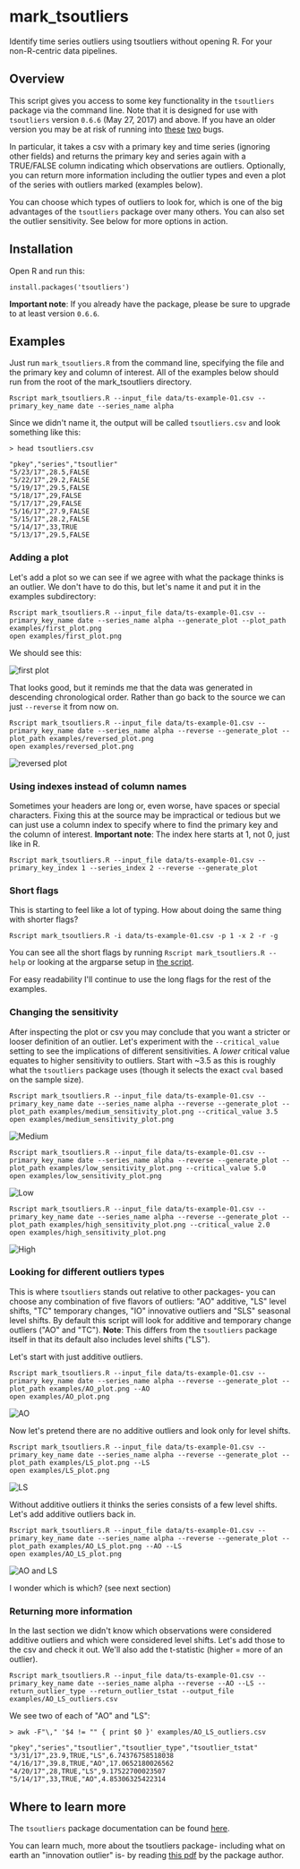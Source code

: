 # mark_tsoutliers
Identify time series outliers using tsoutliers without opening R. For your non-R-centric data pipelines.


## Overview

This script gives you access to some key functionality in the `tsoutliers` package via the command line. Note that it is designed for use with `tsoutliers` version `0.6.6` (May 27, 2017) and above. If you have an older version you may be at risk of running into [these](https://stats.stackexchange.com/questions/281921/na-causes-missed-outliers-with-tso-in-tsoutliers-package) [two](https://stackoverflow.com/questions/44191499/tso-function-in-tsoutliers-fails-with-message-about-xreg-colnames) bugs.

In particular, it takes a csv with a primary key and time series (ignoring other fields) and returns the primary key and series again with a TRUE/FALSE column indicating which observations are outliers. Optionally, you can return more information including the outlier types and even a plot of the series with outliers marked (examples below).

You can choose which types of outliers to look for, which is one of the big advantages of the `tsoutliers` package over many others. You can also set the outlier sensitivity. See below for more options in action.

## Installation

Open R and run this:

```
install.packages('tsoutliers')
```

**Important note**: If you already have the package, please be sure to upgrade to at least version `0.6.6`.

## Examples

Just run `mark_tsoutliers.R` from the command line, specifying the file and the primary key and column of interest. All of the examples below should run from the root of the mark_tsoutliers directory.

```
Rscript mark_tsoutliers.R --input_file data/ts-example-01.csv --primary_key_name date --series_name alpha
```

Since we didn't name it, the output will be called `tsoutliers.csv` and look something like this:
```
> head tsoutliers.csv

"pkey","series","tsoutlier"
"5/23/17",28.5,FALSE
"5/22/17",29.2,FALSE
"5/19/17",29.5,FALSE
"5/18/17",29,FALSE
"5/17/17",29,FALSE
"5/16/17",27.9,FALSE
"5/15/17",28.2,FALSE
"5/14/17",33,TRUE
"5/13/17",29.5,FALSE
```

### Adding a plot

Let's add a plot so we can see if we agree with what the package thinks is an outlier. We don't have to do this, but let's name it and put it in the examples subdirectory:
```
Rscript mark_tsoutliers.R --input_file data/ts-example-01.csv --primary_key_name date --series_name alpha --generate_plot --plot_path examples/first_plot.png
open examples/first_plot.png
```

We should see this:

![first plot](https://github.com/ryninho/mark_tsoutliers/blob/master/examples/first_plot.png "First plot")

That looks good, but it reminds me that the data was generated in descending chronological order. Rather than go back to the source we can just `--reverse` it from now on.
```
Rscript mark_tsoutliers.R --input_file data/ts-example-01.csv --primary_key_name date --series_name alpha --reverse --generate_plot --plot_path examples/reversed_plot.png
open examples/reversed_plot.png
```
![reversed plot](https://github.com/ryninho/mark_tsoutliers/blob/master/examples/reversed_plot.png "Reversed series plot")

### Using indexes instead of column names

Sometimes your headers are long or, even worse, have spaces or special characters. Fixing this at the source may be impractical or tedious but we can just use a column index to specify where to find the primary key and the column of interest. **Important note**: The index here starts at 1, not 0, just like in R.
```
Rscript mark_tsoutliers.R --input_file data/ts-example-01.csv --primary_key_index 1 --series_index 2 --reverse --generate_plot
```

### Short flags

This is starting to feel like a lot of typing. How about doing the same thing with shorter flags?
```
Rscript mark_tsoutliers.R -i data/ts-example-01.csv -p 1 -x 2 -r -g
```

You can see all the short flags by running `Rscript mark_tsoutliers.R --help` or looking at the argparse setup in [the script](https://github.com/ryninho/mark_tsoutliers/blob/master/mark_tsoutliers.R).

For easy readability I'll continue to use the long flags for the rest of the examples.


### Changing the sensitivity

After inspecting the plot or csv you may conclude that you want a stricter or looser definition of an outlier. Let's experiment with the `--critical_value` setting to see the implications of different sensitivities. A *lower* critical value equates to higher sensitivity to outliers. Start with ~3.5 as this is roughly what the `tsoutliers` package uses (though it selects the exact `cval` based on the sample size).

```
Rscript mark_tsoutliers.R --input_file data/ts-example-01.csv --primary_key_name date --series_name alpha --reverse --generate_plot --plot_path examples/medium_sensitivity_plot.png --critical_value 3.5
open examples/medium_sensitivity_plot.png
```
![Medium](https://github.com/ryninho/mark_tsoutliers/blob/master/examples/medium_sensitivity_plot.png "Medium")

```
Rscript mark_tsoutliers.R --input_file data/ts-example-01.csv --primary_key_name date --series_name alpha --reverse --generate_plot --plot_path examples/low_sensitivity_plot.png --critical_value 5.0
open examples/low_sensitivity_plot.png
```
![Low](https://github.com/ryninho/mark_tsoutliers/blob/master/examples/low_sensitivity_plot.png "Low")

```
Rscript mark_tsoutliers.R --input_file data/ts-example-01.csv --primary_key_name date --series_name alpha --reverse --generate_plot --plot_path examples/high_sensitivity_plot.png --critical_value 2.0
open examples/high_sensitivity_plot.png
```
![High](https://github.com/ryninho/mark_tsoutliers/blob/master/examples/high_sensitivity_plot.png "High")

### Looking for different outliers types

This is where `tsoutliers` stands out relative to other packages- you can choose any combination of five flavors of outliers: "AO" additive, "LS" level shifts, "TC" temporary changes, "IO" innovative outliers and "SLS" seasonal level shifts. By default this script will look for additive and temporary change outliers ("AO" and "TC"). **Note**: This differs from the `tsoutliers` package itself in that its default also includes level shifts ("LS").

Let's start with just additive outliers.
```
Rscript mark_tsoutliers.R --input_file data/ts-example-01.csv --primary_key_name date --series_name alpha --reverse --generate_plot --plot_path examples/AO_plot.png --AO
open examples/AO_plot.png
```
![AO](https://github.com/ryninho/mark_tsoutliers/blob/master/examples/AO_plot.png "AO")

Now let's pretend there are no additive outliers and look only for level shifts.
```
Rscript mark_tsoutliers.R --input_file data/ts-example-01.csv --primary_key_name date --series_name alpha --reverse --generate_plot --plot_path examples/LS_plot.png --LS
open examples/LS_plot.png
```
![LS](https://github.com/ryninho/mark_tsoutliers/blob/master/examples/LS_plot.png "LS")

Without additive outliers it thinks the series consists of a few level shifts. Let's add additive outliers back in.
```
Rscript mark_tsoutliers.R --input_file data/ts-example-01.csv --primary_key_name date --series_name alpha --reverse --generate_plot --plot_path examples/AO_LS_plot.png --AO --LS
open examples/AO_LS_plot.png
```
![AO and LS](https://github.com/ryninho/mark_tsoutliers/blob/master/examples/AO_LS_plot.png "AO and LS")

I wonder which is which? (see next section)

### Returning more information

In the last section we didn't know which observations were considered additive outliers and which were considered level shifts. Let's add those to the csv and check it out. We'll also add the t-statistic (higher = more of an outlier).
```
Rscript mark_tsoutliers.R --input_file data/ts-example-01.csv --primary_key_name date --series_name alpha --reverse --AO --LS --return_outlier_type --return_outlier_tstat --output_file examples/AO_LS_outliers.csv
```
We see two of each of "AO" and "LS":
```
> awk -F"\," '$4 != "" { print $0 }' examples/AO_LS_outliers.csv

"pkey","series","tsoutlier","tsoutlier_type","tsoutlier_tstat"
"3/31/17",23.9,TRUE,"LS",6.74376758518038
"4/16/17",39.8,TRUE,"AO",17.0652180026562
"4/20/17",28,TRUE,"LS",9.17522700023507
"5/14/17",33,TRUE,"AO",4.85306325422314
```


## Where to learn more

The `tsoutliers` package documentation can be found [here](https://cran.r-project.org/web/packages/tsoutliers/tsoutliers.pdf).

You can learn much, more about the tsoutliers package- including what on earth an "innovation outlier" is- by reading [this pdf](https://jalobe.com/doc/tsoutliers.pdf) by the package author.
